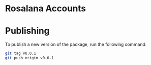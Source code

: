 # Rosalana Accounts

# Publishing
To publish a new version of the package, run the following command:
```bash
git tag v0.0.1
git push origin v0.0.1
```